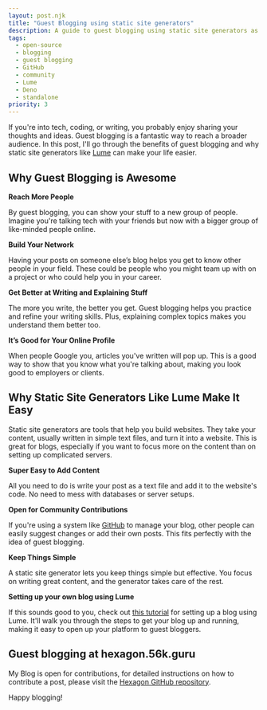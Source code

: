 ```yaml
---
layout: post.njk
title: "Guest Blogging using static site generators"
description: A guide to guest blogging using static site generators as the plaform. Contribute to Hexagon.56k.Guru via GitHub Pull Requests.
tags:
  - open-source
  - blogging
  - guest blogging
  - GitHub
  - community
  - Lume
  - Deno
  - standalone
priority: 3
---
```


If you're into tech, coding, or writing, you probably enjoy sharing your
thoughts and ideas. Guest blogging is a fantastic way to reach a broader
audience. In this post, I'll go through the benefits of guest blogging and why
static site generators like [Lume](https://lume.land) can make your life easier.

## Why Guest Blogging is Awesome

**Reach More People**

By guest blogging, you can show your stuff to a new group of people. Imagine
you're talking tech with your friends but now with a bigger group of like-minded
people online.

**Build Your Network**

Having your posts on someone else’s blog helps you get to know other people in
your field. These could be people who you might team up with on a project or who
could help you in your career.

**Get Better at Writing and Explaining Stuff**

The more you write, the better you get. Guest blogging helps you practice and
refine your writing skills. Plus, explaining complex topics makes you understand
them better too.

**It’s Good for Your Online Profile**

When people Google you, articles you've written will pop up. This is a good way
to show that you know what you're talking about, making you look good to
employers or clients.

## Why Static Site Generators Like Lume Make It Easy

Static site generators are tools that help you build websites. They take your
content, usually written in simple text files, and turn it into a website. This
is great for blogs, especially if you want to focus more on the content than on
setting up complicated servers.

**Super Easy to Add Content**

All you need to do is write your post as a text file and add it to the website's
code. No need to mess with databases or server setups.

**Open for Community Contributions**

If you're using a system like [GitHub](https://github.com) to manage your blog,
other people can easily suggest changes or add their own posts. This fits
perfectly with the idea of guest blogging.

**Keep Things Simple**

A static site generator lets you keep things simple but effective. You focus on
writing great content, and the generator takes care of the rest.

**Setting up your own blog using Lume**

If this sounds good to you, check out
[this tutorial](https://hexagon.56k.guru/posts/building-a-blog-using-lume/) for
setting up a blog using Lume. It'll walk you through the steps to get your blog
up and running, making it easy to open up your platform to guest bloggers.

## Guest blogging at hexagon.56k.guru

My Blog is open for contributions, for detailed instructions on how to
contribute a post, please visit the
[Hexagon GitHub repository](https://github.com/hexagon/blog).

Happy blogging!
